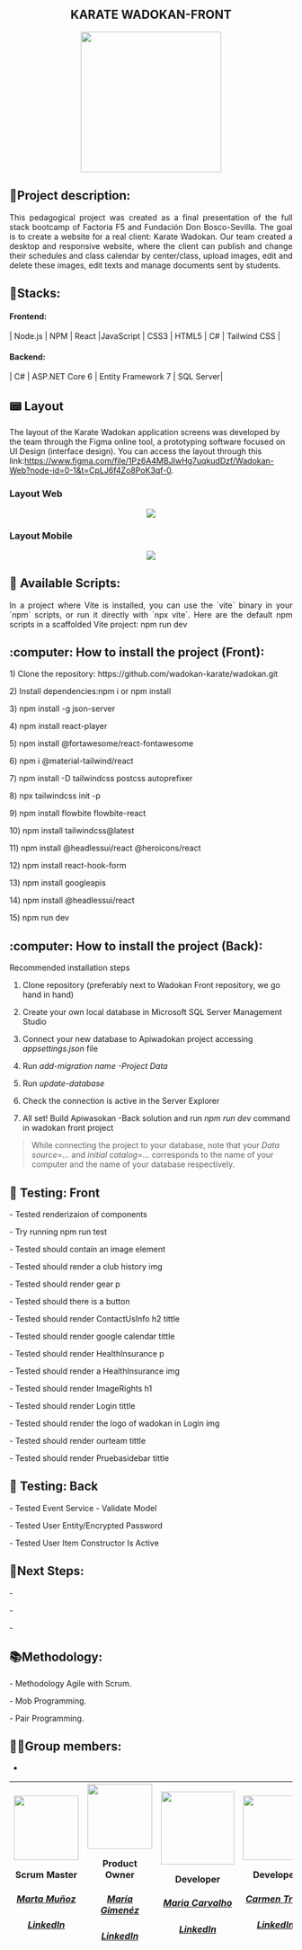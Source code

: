 <h2 align="center"> KARATE WADOKAN-FRONT</h2>


<div align="center"><img src="https://user-images.githubusercontent.com/117834971/234863466-30d1ee0e-06ad-441e-a420-16d52a7a7b3c.png" width=250></div>





<h2 align="justify"> 📝Project description:</h2>
<p align="justify">This pedagogical project was created as a final presentation of the full stack bootcamp of Factoria F5 and Fundación Don Bosco-Sevilla. The goal is to create a website for a real client: Karate Wadokan. Our team created a desktop and responsive website, where the client can publish and change their schedules and class calendar by center/class, upload images, edit and delete these images, edit texts and manage documents sent by students.</p>

<h2 align="justify"> 🔧Stacks:</h2>
<h4 align="justify"> Frontend:</h4><p align="justify">| Node.js | NPM | React |JavaScript | CSS3 | HTML5 | C# | Tailwind CSS |</p>
<h4 align="justify"> Backend:</h4> <p align="justify">| C# | ASP.NET Core 6 | Entity Framework 7 | SQL Server|</p>


<h2>📟 Layout</h2>

The layout of the Karate Wadokan application screens was developed by the team through the Figma online tool, a prototyping software focused on UI Design (interface design). You can access the layout through this link:https://www.figma.com/file/1Pz6A4MBJIwHg7uqkudDzf/Wadokan-Web?node-id=0-1&t=CpLJ6f4Zo8PoK3qf-0.

### Layout Web
<div align="center" width=50><img src="https://user-images.githubusercontent.com/117834971/234877972-73dc236f-fa9c-48f3-be0a-50a614630bd5.png"></div>

### Layout Mobile
<div align="center" width=50><img src="https://user-images.githubusercontent.com/117834971/234878018-4eac70d0-c4a4-448a-9fd0-4a494920a1b2.png"></div>





<h2 align="justify">🚀 Available Scripts:</h2>
<p align="justify">In a project where Vite is installed, you can use the `vite` binary in your `npm` scripts, or run it directly with `npx vite`. Here are the default npm scripts in a scaffolded Vite project: npm run dev </p>


<h2 align="justify"> :computer: How to install the project (Front):</h2>
<p align="justify">1)   Clone the repository: https://github.com/wadokan-karate/wadokan.git</p>
<p align="justify">2)   Install dependencies:npm i or npm install</p>
<p align="justify">3)   npm install -g json-server</p>
<p align="justify">4)   npm install react-player</p>
<p align="justify">5)   npm install @fortawesome/react-fontawesome</p>
<p align="justify">6)   npm i @material-tailwind/react</p>
<p align="justify">7)   npm install -D tailwindcss postcss autoprefixer </p>
<p align="justify">8)   npx tailwindcss init -p </p>
<p align="justify">9)   npm install flowbite flowbite-react</p>
<p align="justify">10)  npm install tailwindcss@latest</p>
<p align="justify">11)  npm install @headlessui/react @heroicons/react</p>
<p align="justify">12)  npm install react-hook-form</p>
<p align="justify">13)  npm install googleapis</p>
<p align="justify">14)  npm install @headlessui/react</p>

<p align="justify">15) npm run dev</p>


<h2 align="justify"> :computer: How to install the project (Back):</h2>
<p align="justify> This section demonstrates how to set up your own local database and how to connect it to the API we developed specifically for Wadokan Front project to use. 
It must be noted that, even though the Wadokan Front project may be run using json-server, it is highly recommended to set it up using Apiwadokan Back project.   </h3> 
<p> </p> 

<h3 align="justify"> Recommended installation steps </h3> 

1. Clone repository (preferably next to Wadokan Front repository, we go hand in hand)  </p> 

2. Create your own local database in Microsoft SQL Server Management Studio </p> 

3. Connect your new database to Apiwadokan project accessing _appsettings.json_ file </p> 
4. Run *add-migration _name_ -Project Data* 
                  
5. Run *update-database*                 

6. Check the connection is active in the Server Explorer </p> 

7. All set! Build Apiwasokan -Back solution and run _npm run dev_ command in wadokan front project </p> 

> While connecting the project to your database, note that your *Data source=...* and *initial catalog=...* corresponds to the name of your computer and the name of your database respectively.  

<h2 align="justify"> 👀  Testing: Front</h2>
<p align="justify">- Tested renderizaion of components </p> 
<p align="justify">- Try running npm run test </p> 
<p align="justify">- Tested should contain an image element </p> 
<p align="justify">- Tested should render a club history img </p> 
<p align="justify">- Tested should render gear p </p> 
<p align="justify">- Tested should there is a button </p> 
<p align="justify">- Tested should render ContactUsInfo h2 tittle </p> 
<p align="justify">- Tested should render google calendar tittle</p>
<p align="justify">- Tested should render HealthInsurance p </p> 
<p align="justify">- Tested should render a HealthInsurance img</p>
<p align="justify">- Tested should render ImageRights h1 </p>
<p align="justify">- Tested should render Login tittle </p>
<p align="justify">- Tested should render the logo of wadokan in Login img </p>
<p align="justify">- Tested should render ourteam tittle </p>
<p align="justify">- Tested should render Pruebasidebar tittle </p>                 

<h2 align="justify"> 👀  Testing: Back</h2>
<p align="justify">- Tested Event Service - Validate Model  </p> 
<p align="justify">- Tested User Entity/Encrypted Password </p> 
<p align="justify">- Tested User Item Constructor Is Active </p>  


<h2 align="justify">  🧪Next Steps:</h2>

<p align="justify"> -  </p>
<p align="justify"> -  </p> 
<p align="justify"> -  </p>  

<h2 align="justify"> 📚Methodology:</h2>

<p align="justify">- Methodology Agile with Scrum.</p>
<p align="justify">- Mob Programming.</p>
<p align="justify">- Pair Programming.</p>








## 👩‍💻Group members:
+ 
|<img src="https://user-images.githubusercontent.com/117834971/234281071-f3f6a329-276a-4e1d-839a-81750cb040be.png" width=115><p>Scrum Master</p><h5><a href="https://github.com/MartaMunMol">Marta Muñoz</a></h5><h5><a href="https://www.linkedin.com/in/marta-m-28b334257//">LinkedIn</a></h5>|<img src="https://user-images.githubusercontent.com/117834971/234281032-b739b505-7c23-4a6d-b744-361b033a16b9.png" width=115><p>Product Owner</p><h5><a href="https://github.com/MeryGF">María Gimenéz</a></h5><h5><a href="https://www.linkedIn.com/in/margimfig/">LinkedIn</a></h5>|<img src="https://user-images.githubusercontent.com/117834971/234281295-c035f658-2cd6-4f3d-a453-5b13d3a73a0a.png" width=130><p>Developer</p><h5><a href="https://github.com/Ma-shi22">Maria Carvalho</a></h5><h5><a href="https://www.linkedin.com/in/mariashirleicarvalho/">LinkedIn</a></h5>|<img src="https://user-images.githubusercontent.com/117834971/234281127-87812517-4b78-42b1-a3dd-0adeeae2529e.png" width=115><p>Developer</p><h5><a href="https://github.com/Carmen-Trillo/">Carmen Trillo</a></h5><h5><a href="https://www.linkedin.com/in/carmentrillonavarro/">LinkedIn</a></h5>|<img src="https://user-images.githubusercontent.com/117834971/234281100-a4e510b1-bbb1-4141-aaa8-95f3ff878a48.png" width=115><p>Developer</p><h5><a href="https://github.com/Milacover">Yamila Marquez</a></h5><h5><a href="https://www.linkedin.com/in/yamila-marquez-lobato-640244199/">LinkedIn</a></h5>|
| :---: | :---: | :---: | :---: | :---: |
